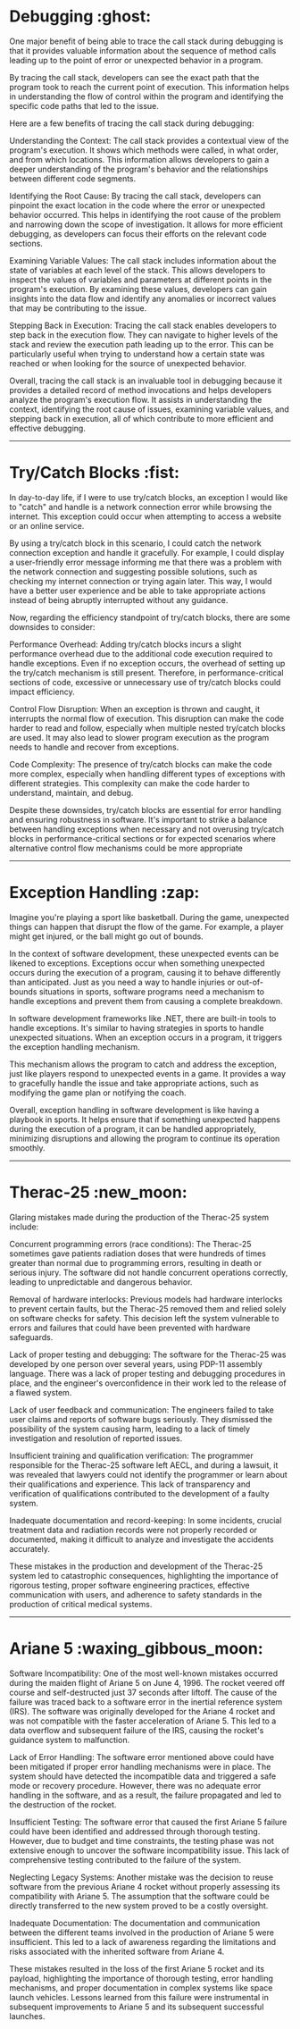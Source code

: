 <h1> Debugging :ghost:</h1> 
One major benefit of being able to trace the call stack during debugging is that it provides valuable information about the sequence of method calls leading up to the point of error or unexpected behavior in a program.

By tracing the call stack, developers can see the exact path that the program took to reach the current point of execution. This information helps in understanding the flow of control within the program and identifying the specific code paths that led to the issue.

Here are a few benefits of tracing the call stack during debugging:

Understanding the Context: The call stack provides a contextual view of the program's execution. It shows which methods were called, in what order, and from which locations. This information allows developers to gain a deeper understanding of the program's behavior and the relationships between different code segments.

Identifying the Root Cause: By tracing the call stack, developers can pinpoint the exact location in the code where the error or unexpected behavior occurred. This helps in identifying the root cause of the problem and narrowing down the scope of investigation. It allows for more efficient debugging, as developers can focus their efforts on the relevant code sections.

Examining Variable Values: The call stack includes information about the state of variables at each level of the stack. This allows developers to inspect the values of variables and parameters at different points in the program's execution. By examining these values, developers can gain insights into the data flow and identify any anomalies or incorrect values that may be contributing to the issue.

Stepping Back in Execution: Tracing the call stack enables developers to step back in the execution flow. They can navigate to higher levels of the stack and review the execution path leading up to the error. This can be particularly useful when trying to understand how a certain state was reached or when looking for the source of unexpected behavior.

Overall, tracing the call stack is an invaluable tool in debugging because it provides a detailed record of method invocations and helps developers analyze the program's execution flow. It assists in understanding the context, identifying the root cause of issues, examining variable values, and stepping back in execution, all of which contribute to more efficient and effective debugging.
<hr>
<h1> Try/Catch Blocks :fist:</h1>
In day-to-day life, if I were to use try/catch blocks, an exception I would like to "catch" and handle is a network connection error while browsing the internet. This exception could occur when attempting to access a website or an online service.

By using a try/catch block in this scenario, I could catch the network connection exception and handle it gracefully. For example, I could display a user-friendly error message informing me that there was a problem with the network connection and suggesting possible solutions, such as checking my internet connection or trying again later. This way, I would have a better user experience and be able to take appropriate actions instead of being abruptly interrupted without any guidance.

Now, regarding the efficiency standpoint of try/catch blocks, there are some downsides to consider:

Performance Overhead: Adding try/catch blocks incurs a slight performance overhead due to the additional code execution required to handle exceptions. Even if no exception occurs, the overhead of setting up the try/catch mechanism is still present. Therefore, in performance-critical sections of code, excessive or unnecessary use of try/catch blocks could impact efficiency.

Control Flow Disruption: When an exception is thrown and caught, it interrupts the normal flow of execution. This disruption can make the code harder to read and follow, especially when multiple nested try/catch blocks are used. It may also lead to slower program execution as the program needs to handle and recover from exceptions.

Code Complexity: The presence of try/catch blocks can make the code more complex, especially when handling different types of exceptions with different strategies. This complexity can make the code harder to understand, maintain, and debug.

Despite these downsides, try/catch blocks are essential for error handling and ensuring robustness in software. It's important to strike a balance between handling exceptions when necessary and not overusing try/catch blocks in performance-critical sections or for expected scenarios where alternative control flow mechanisms could be more appropriate

<hr>

<h1> Exception Handling :zap:</h1>
Imagine you're playing a sport like basketball. During the game, unexpected things can happen that disrupt the flow of the game. For example, a player might get injured, or the ball might go out of bounds.

In the context of software development, these unexpected events can be likened to exceptions. Exceptions occur when something unexpected occurs during the execution of a program, causing it to behave differently than anticipated. Just as you need a way to handle injuries or out-of-bounds situations in sports, software programs need a mechanism to handle exceptions and prevent them from causing a complete breakdown.

In software development frameworks like .NET, there are built-in tools to handle exceptions. It's similar to having strategies in sports to handle unexpected situations. When an exception occurs in a program, it triggers the exception handling mechanism.

This mechanism allows the program to catch and address the exception, just like players respond to unexpected events in a game. It provides a way to gracefully handle the issue and take appropriate actions, such as modifying the game plan or notifying the coach.

Overall, exception handling in software development is like having a playbook in sports. It helps ensure that if something unexpected happens during the execution of a program, it can be handled appropriately, minimizing disruptions and allowing the program to continue its operation smoothly.
  
  <hr>
  
  <h1> Therac-25 :new_moon:</h1> 
Glaring mistakes made during the production of the Therac-25 system include:

Concurrent programming errors (race conditions): The Therac-25 sometimes gave patients radiation doses that were hundreds of times greater than normal due to programming errors, resulting in death or serious injury. The software did not handle concurrent operations correctly, leading to unpredictable and dangerous behavior.

Removal of hardware interlocks: Previous models had hardware interlocks to prevent certain faults, but the Therac-25 removed them and relied solely on software checks for safety. This decision left the system vulnerable to errors and failures that could have been prevented with hardware safeguards.

Lack of proper testing and debugging: The software for the Therac-25 was developed by one person over several years, using PDP-11 assembly language. There was a lack of proper testing and debugging procedures in place, and the engineer's overconfidence in their work led to the release of a flawed system.

Lack of user feedback and communication: The engineers failed to take user claims and reports of software bugs seriously. They dismissed the possibility of the system causing harm, leading to a lack of timely investigation and resolution of reported issues.

Insufficient training and qualification verification: The programmer responsible for the Therac-25 software left AECL, and during a lawsuit, it was revealed that lawyers could not identify the programmer or learn about their qualifications and experience. This lack of transparency and verification of qualifications contributed to the development of a faulty system.

Inadequate documentation and record-keeping: In some incidents, crucial treatment data and radiation records were not properly recorded or documented, making it difficult to analyze and investigate the accidents accurately.

These mistakes in the production and development of the Therac-25 system led to catastrophic consequences, highlighting the importance of rigorous testing, proper software engineering practices, effective communication with users, and adherence to safety standards in the production of critical medical systems.

  <hr>
<h1>Ariane 5 :waxing_gibbous_moon:</h1>
Software Incompatibility: One of the most well-known mistakes occurred during the maiden flight of Ariane 5 on June 4, 1996. The rocket veered off course and self-destructed just 37 seconds after liftoff. The cause of the failure was traced back to a software error in the inertial reference system (IRS). The software was originally developed for the Ariane 4 rocket and was not compatible with the faster acceleration of Ariane 5. This led to a data overflow and subsequent failure of the IRS, causing the rocket's guidance system to malfunction.

Lack of Error Handling: The software error mentioned above could have been mitigated if proper error handling mechanisms were in place. The system should have detected the incompatible data and triggered a safe mode or recovery procedure. However, there was no adequate error handling in the software, and as a result, the failure propagated and led to the destruction of the rocket.

Insufficient Testing: The software error that caused the first Ariane 5 failure could have been identified and addressed through thorough testing. However, due to budget and time constraints, the testing phase was not extensive enough to uncover the software incompatibility issue. This lack of comprehensive testing contributed to the failure of the system.

Neglecting Legacy Systems: Another mistake was the decision to reuse software from the previous Ariane 4 rocket without properly assessing its compatibility with Ariane 5. The assumption that the software could be directly transferred to the new system proved to be a costly oversight.

Inadequate Documentation: The documentation and communication between the different teams involved in the production of Ariane 5 were insufficient. This led to a lack of awareness regarding the limitations and risks associated with the inherited software from Ariane 4.

These mistakes resulted in the loss of the first Ariane 5 rocket and its payload, highlighting the importance of thorough testing, error handling mechanisms, and proper documentation in complex systems like space launch vehicles. Lessons learned from this failure were instrumental in subsequent improvements to Ariane 5 and its subsequent successful launches.
